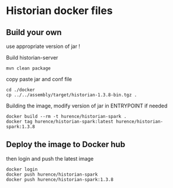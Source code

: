 Historian docker files
======================

Build your own
--------------

use appropriate version of jar !

Build historian-server

```shell script
mvn clean package
```

copy paste jar and conf file

```shell script
cd ./docker
cp ../../assembly/target/historian-1.3.8-bin.tgz .
```  
  
Building the image, modify version of jar in ENTRYPOINT if needed

```shell script
docker build --rm -t hurence/historian-spark .
docker tag hurence/historian-spark:latest hurence/historian-spark:1.3.8
```

Deploy the image to Docker hub
------------------------------

then login and push the latest image

```shell script
docker login
docker push hurence/historian-spark
docker push hurence/historian-spark:1.3.8
````


